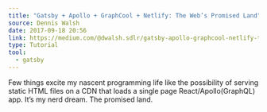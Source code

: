 ```yaml
---
title: "Gatsby + Apollo + GraphCool + Netlify: The Web’s Promised Land"
source: Dennis Walsh
date: 2017-09-18 20:56
link: https://medium.com/@dwalsh.sdlr/gatsby-apollo-graphcool-netlify-the-webs-promised-land-6dd510efbd72
type: Tutorial
tool:
  - gatsby
---
```

Few things excite my nascent programming life like the possibility of serving static HTML files on a CDN that loads a single page React/Apollo(GraphQL) app. It’s my nerd dream. The promised land.

